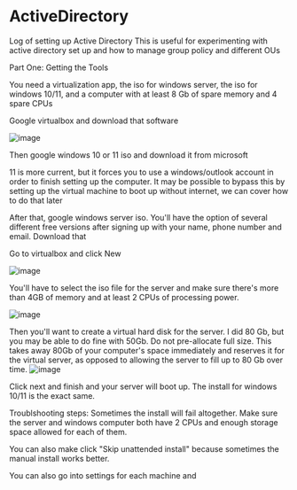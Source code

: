 # ActiveDirectory
Log of setting up Active Directory
This is useful for experimenting with active directory set up and how to manage group policy and different OUs

Part One:
Getting the Tools

You need a virtualization app, the iso for windows server, the iso for windows 10/11, and a computer with at least 8 Gb of spare memory and 4 spare CPUs

Google virtualbox and download that software

![image](https://github.com/user-attachments/assets/894fe368-aed9-48c2-aec5-3eb3627148cc)

Then google windows 10 or 11 iso and download it from microsoft

11 is more current, but it forces you to use a windows/outlook account in order to finish setting up the computer.
It may be possible to bypass this by setting up the virtual machine to boot up without internet, we can cover how to do that later

After that, google windows server iso. You'll have the option of several different free versions after signing up with your name, phone number and email.
Download that

Go to virtualbox and click New

![image](https://github.com/user-attachments/assets/de6a6108-6619-440e-ad8b-799159a9b8e2)

You'll have to select the iso file for the server and make sure there's more than 4GB of memory and at least 2 CPUs of processing power.

![image](https://github.com/user-attachments/assets/66cc1091-6ec6-4fb1-9e66-0d3039f4fa25)

Then you'll want to create a virtual hard disk for the server. I did 80 Gb, but you may be able to do fine with 50Gb. 
Do not pre-allocate full size. This takes away 80Gb of your computer's space immediately and reserves it for the virtual server, as opposed to allowing the server to fill up to 80 Gb over time.
![image](https://github.com/user-attachments/assets/0a4738e9-4691-44e5-93ab-7e431b1149bf)

Click next and finish and your server will boot up.
The install for windows 10/11 is the exact same. 

Troublshooting steps:
Sometimes the install will fail altogether. 
Make sure the server and windows computer both have 2 CPUs and enough storage space allowed for each of them. 

You can also make click "Skip unattended install" because sometimes the manual install works better.

You can also go into settings for each machine and 

